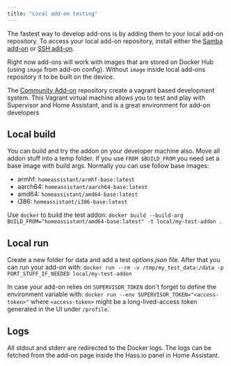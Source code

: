 ```yaml
---
title: "Local add-on testing"
---
```


The fastest way to develop add-ons is by adding them to your local add-on repository. To access your local add-on repository, install either the [Samba add-on] or [SSH add-on].

Right now add-ons will work with images that are stored on Docker Hub (using `image` from add-on config). Without `image` inside local add-ons repository it to be built on the device.

The [Community Add-on][hassio-vagrant] repository create a vagrant based development system. This Vagrant virtual machine allows you to test and play with Supervisor and Home Assistant, and is a great environment for add-on developers

[Samba add-on]: https://www.home-assistant.io/addons/samba/
[SSH add-on]: https://www.home-assistant.io/addons/ssh/
[hassio-vagrant]: https://github.com/hassio-addons/hassio-vagrant

## Local build

You can build and try the addon on your developer machine also. Move all addon stuff into a temp folder. If you use `FROM $BUILD_FROM` you need set a base image with build args. Normally you can use follow base images:

- armhf: `homeassistant/armhf-base:latest`
- aarch64: `homeassistant/aarch64-base:latest`
- amd64: `homeassistant/amd64-base:latest`
- i386: `homeassistant/i386-base:latest`

Use `docker` to build the test addon: `docker build --build-arg BUILD_FROM="homeassistant/amd64-base:latest" -t local/my-test-addon .`

## Local run

Create a new folder for data and add a test _options.json_ file. After that you can run your add-on with: `docker run --rm -v /tmp/my_test_data:/data -p PORT_STUFF_IF_NEEDED local/my-test-addon`

In case your add-on relies on `SUPERVISOR_TOKEN` don't forget to define the environment variable with: `docker run --env SUPERVISOR_TOKEN="<access-token>"` where `<access-token>` might be a long-lived-access token generated in the UI under `/profile`.

## Logs

All stdout and stderr are redirected to the Docker logs. The logs can be fetched from the add-on page inside the Hass.io panel in Home Assistant.
